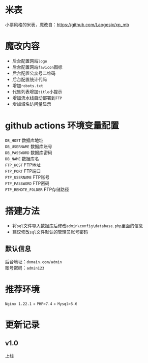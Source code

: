 # 米表
小票风格的米表，魔改自：https://github.com/Laogesix/xp_mb

# 魔改内容
- 后台配置网站```logo```
- 后台配置网站```favicon```图标
- 后台配置公众号二维码
- 后台配置统计代码
- 增加```robots.txt```
- 代售列表增加```title```小提示
- 增加流水线自动部署到```FTP```
- 增加域名访问量显示

# github actions 环境变量配置
```DB_HOST``` 数据库地址  
```DB_USERNAME``` 数据库账号  
```DB_PASSWORD``` 数据库密码  
```DB_NAME``` 数据库名  
```FTP_HOST``` FTP地址  
```FTP_PORT``` FTP端口  
```FTP_USERNAME``` FTP账号  
```FTP_PASSWORD``` FTP密码  
```FTP_REMOTE_FOLDER``` FTP存储路径

# 搭建方法
- 将```sql```文件导入数据库后修改```admin\config\database.php```里面的信息
- 建议修改```sql```文件默认的管理员账号密码

## 默认信息
后台地址：```domain.com/admin```  
账号密码：```admin123```

# 推荐环境
```Nginx 1.22.1``` + ```PHP>7.4``` + ```Mysql>5.6```

# 更新记录
## v1.0
上线
